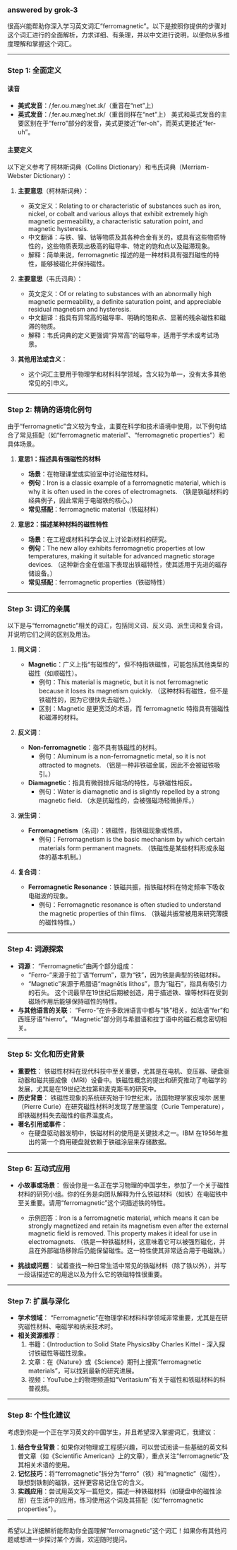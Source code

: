 ### answered by grok-3
很高兴能帮助你深入学习英文词汇“ferromagnetic”。以下是按照你提供的步骤对这个词汇进行的全面解析，力求详细、有条理，并以中文进行说明，以便你从多维度理解和掌握这个词汇。

---

### Step 1: 全面定义
#### 读音
- **美式发音**：/ˌfer.oʊ.mæɡˈnet.ɪk/（重音在“net”上）
- **英式发音**：/ˌfer.əʊ.mæɡˈnet.ɪk/（重音同样在“net”上）
美式和英式发音的主要区别在于“ferro”部分的发音，美式更接近“fer-oh”，而英式更接近“fer-uh”。

#### 主要定义
以下定义参考了柯林斯词典（Collins Dictionary）和韦氏词典（Merriam-Webster Dictionary）：
1. **主要意思**（柯林斯词典）：
   - 英文定义：Relating to or characteristic of substances such as iron, nickel, or cobalt and various alloys that exhibit extremely high magnetic permeability, a characteristic saturation point, and magnetic hysteresis.
   - 中文翻译：与铁、镍、钴等物质及其各种合金有关的，或具有这些物质特性的，这些物质表现出极高的磁导率、特定的饱和点以及磁滞现象。
   - 解释：简单来说，ferromagnetic 描述的是一种材料具有强烈磁性的特性，能够被磁化并保持磁性。

2. **主要意思**（韦氏词典）：
   - 英文定义：Of or relating to substances with an abnormally high magnetic permeability, a definite saturation point, and appreciable residual magnetism and hysteresis.
   - 中文翻译：指具有异常高的磁导率、明确的饱和点、显著的残余磁性和磁滞的物质。
   - 解释：韦氏词典的定义更强调“异常高”的磁导率，适用于学术或考试场景。

3. **其他用法或含义**：
   - 这个词汇主要用于物理学和材料科学领域，含义较为单一，没有太多其他常见的引申义。

---

### Step 2: 精确的语境化例句
由于“ferromagnetic”含义较为专业，主要在科学和技术语境中使用，以下例句结合了常见搭配（如“ferromagnetic material”、“ferromagnetic properties”）和具体场景。

1. **意思1：描述具有强磁性的材料**
   - **场景**：在物理课堂或实验室中讨论磁性材料。
   - **例句**：Iron is a classic example of a ferromagnetic material, which is why it is often used in the cores of electromagnets.
     （铁是铁磁材料的经典例子，因此常用于电磁铁的核心。）
   - **常见搭配**：ferromagnetic material（铁磁材料）

2. **意思2：描述某种材料的磁性特性**
   - **场景**：在工程或材料科学会议上讨论新材料的研究。
   - **例句**：The new alloy exhibits ferromagnetic properties at low temperatures, making it suitable for advanced magnetic storage devices.
     （这种新合金在低温下表现出铁磁特性，使其适用于先进的磁存储设备。）
   - **常见搭配**：ferromagnetic properties（铁磁特性）

---

### Step 3: 词汇的亲属
以下是与“ferromagnetic”相关的词汇，包括同义词、反义词、派生词和复合词，并说明它们之间的区别及用法。

1. **同义词**：
   - **Magnetic**：广义上指“有磁性的”，但不特指铁磁性，可能包括其他类型的磁性（如顺磁性）。
     - 例句：This material is magnetic, but it is not ferromagnetic because it loses its magnetism quickly.
       （这种材料有磁性，但不是铁磁性的，因为它很快失去磁性。）
     - 区别：Magnetic 是更宽泛的术语，而 ferromagnetic 特指具有强磁性和磁滞的材料。
   
2. **反义词**：
   - **Non-ferromagnetic**：指不具有铁磁性的材料。
     - 例句：Aluminum is a non-ferromagnetic metal, so it is not attracted to magnets.
       （铝是一种非铁磁金属，因此不会被磁铁吸引。）
   - **Diamagnetic**：指具有微弱排斥磁场的特性，与铁磁性相反。
     - 例句：Water is diamagnetic and is slightly repelled by a strong magnetic field.
       （水是抗磁性的，会被强磁场轻微排斥。）

3. **派生词**：
   - **Ferromagnetism**（名词）：铁磁性，指铁磁现象或性质。
     - 例句：Ferromagnetism is the basic mechanism by which certain materials form permanent magnets.
       （铁磁性是某些材料形成永磁体的基本机制。）

4. **复合词**：
   - **Ferromagnetic Resonance**：铁磁共振，指铁磁材料在特定频率下吸收电磁波的现象。
     - 例句：Ferromagnetic resonance is often studied to understand the magnetic properties of thin films.
       （铁磁共振常被用来研究薄膜的磁性特性。）

---

### Step 4: 词源探索
- **词源**：
  “Ferromagnetic”由两个部分组成：
  - “Ferro-”来源于拉丁语“ferrum”，意为“铁”，因为铁是典型的铁磁材料。
  - “Magnetic”来源于希腊语“magnētis lithos”，意为“磁石”，指具有吸引力的石头。
  这个词最早在19世纪后期被创造，用于描述铁、镍等材料在受到磁场作用后能够保持磁性的特性。
- **与其他语言的关联**：
  “Ferro-”在许多欧洲语言中都与“铁”相关，如法语“fer”和西班牙语“hierro”。“Magnetic”部分则与希腊语和拉丁语中的磁石概念密切相关。

---

### Step 5: 文化和历史背景
- **重要性**：
  铁磁性材料在现代科技中至关重要，尤其是在电机、变压器、硬盘驱动器和磁共振成像（MRI）设备中。铁磁性概念的提出和研究推动了电磁学的发展，尤其是在19世纪法拉第和麦克斯韦的研究中。
- **历史背景**：
  铁磁性现象的系统研究始于19世纪末，法国物理学家皮埃尔·居里（Pierre Curie）在研究磁性材料时发现了居里温度（Curie Temperature），即铁磁材料失去磁性的临界温度点。
- **著名引用或事件**：
  - 在硬盘驱动器发明中，铁磁材料的使用是关键技术之一。IBM 在1956年推出的第一个商用硬盘就依赖于铁磁涂层来存储数据。

---

### Step 6: 互动式应用
- **小故事或场景**：
  假设你是一名正在学习物理的中国学生，参加了一个关于磁性材料的研究小组。你的任务是向团队解释为什么铁磁材料（如铁）在电磁铁中至关重要。请用“ferromagnetic”这个词描述铁的特性。
  - 示例回答：Iron is a ferromagnetic material, which means it can be strongly magnetized and retain its magnetism even after the external magnetic field is removed. This property makes it ideal for use in electromagnets.
    （铁是一种铁磁材料，这意味着它可以被强烈磁化，并且在外部磁场移除后仍能保留磁性。这一特性使其非常适合用于电磁铁。）

- **挑战或问题**：
  试着查找一种日常生活中常见的铁磁材料（除了铁以外），并写一段话描述它的用途以及为什么它的铁磁特性很重要。

---

### Step 7: 扩展与深化
- **学术领域**：
  “Ferromagnetic”在物理学和材料科学领域非常重要，尤其是在研究磁性材料、电磁学和纳米技术时。
- **相关资源推荐**：
  1. 书籍：《Introduction to Solid State Physics》by Charles Kittel - 深入探讨铁磁性等磁性现象。
  2. 文章：在《Nature》或《Science》期刊上搜索“ferromagnetic materials”，可以找到最新的研究进展。
  3. 视频：YouTube上的物理频道如“Veritasium”有关于磁性和铁磁材料的科普视频。

---

### Step 8: 个性化建议
考虑到你是一个正在学习英文的中国学生，并且希望深入掌握词汇，我建议：
1. **结合专业背景**：如果你对物理或工程感兴趣，可以尝试阅读一些基础的英文科普文章（如《Scientific American》上的文章），重点关注“ferromagnetic”及其相关术语的使用。
2. **记忆技巧**：将“ferromagnetic”拆分为“ferro”（铁）和“magnetic”（磁性），联想到铁制的磁铁，这样更容易记住它的含义。
3. **实践应用**：尝试用英文写一篇短文，描述一种铁磁材料（如硬盘中的磁性涂层）在生活中的应用，练习使用这个词及其搭配（如“ferromagnetic properties”）。

---

希望以上详细解析能帮助你全面理解“ferromagnetic”这个词汇！如果你有其他问题或想进一步探讨某个方面，欢迎随时提问。